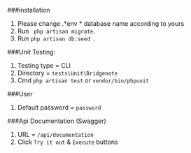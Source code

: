 ###installation
1.  Please change .*env * database name according to yours
2. Run ` php artisan migrate`.
3. Run `php artisan db:seed `.

###Unit Testing:
1. Testing type = CLI
2. Directory = `tests\Unit\Bridgenote`
3. Cmd `php artisan test` or `vendor/bin/phpunit`

###User
1. Default password = `password`

###Api Documentation (Swagger)
1. URL = `/api/documentation`
1. Click `Try it out` & `Execute` buttons